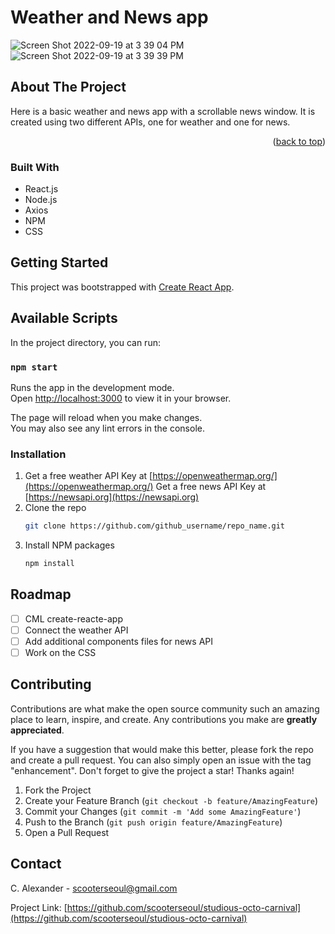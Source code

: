 # Weather and News app
![Screen Shot 2022-09-19 at 3 39 04 PM](https://user-images.githubusercontent.com/99179952/190972130-92562d7e-3fca-4984-81af-19c59459610b.png)
![Screen Shot 2022-09-19 at 3 39 39 PM](https://user-images.githubusercontent.com/99179952/190972141-be5722dc-0a0a-4611-b1c2-cb64a4fc1838.png)

## About The Project


Here is a basic weather and news app with a scrollable news window. It is created using two different APIs, one for weather and one for news.

<p align="right">(<a href="#readme-top">back to top</a>)</p>

### Built With

- React.js
- Node.js
- Axios
- NPM
- CSS

## Getting Started

This project was bootstrapped with [Create React App](https://github.com/facebook/create-react-app).

## Available Scripts

In the project directory, you can run:

### `npm start`

Runs the app in the development mode.\
Open [http://localhost:3000](http://localhost:3000) to view it in your browser.

The page will reload when you make changes.\
You may also see any lint errors in the console.

### Installation

1. Get a free weather API Key at [https://openweathermap.org/](https://openweathermap.org/)
   Get a free news API Key at [https://newsapi.org](https://newsapi.org)
2. Clone the repo
   ```sh
   git clone https://github.com/github_username/repo_name.git
   ```
3. Install NPM packages
   ```sh
   npm install
   ```

## Roadmap

- [ ] CML create-reacte-app
- [ ] Connect the weather API
- [ ] Add additional components files for news API
- [ ] Work on the CSS

## Contributing

Contributions are what make the open source community such an amazing place to learn, inspire, and create. Any contributions you make are **greatly appreciated**.

If you have a suggestion that would make this better, please fork the repo and create a pull request. You can also simply open an issue with the tag "enhancement".
Don't forget to give the project a star! Thanks again!

1. Fork the Project
2. Create your Feature Branch (`git checkout -b feature/AmazingFeature`)
3. Commit your Changes (`git commit -m 'Add some AmazingFeature'`)
4. Push to the Branch (`git push origin feature/AmazingFeature`)
5. Open a Pull Request

## Contact

C. Alexander - scooterseoul@gmail.com

Project Link: [https://github.com/scooterseoul/studious-octo-carnival](https://github.com/scooterseoul/studious-octo-carnival)
